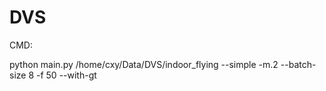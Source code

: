 # DVS

CMD:

python main.py /home/cxy/Data/DVS/indoor_flying --simple -m.2 --batch-size 8 -f 50 --with-gt
